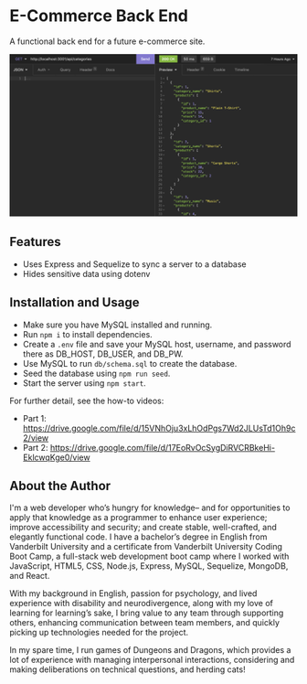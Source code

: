 # E-Commerce Back End

A functional back end for a future e-commerce site.

![A screenshot showing a GET route being tested in Insomnia](/screenshot.png)

## Features

- Uses Express and Sequelize to sync a server to a database
- Hides sensitive data using dotenv

## Installation and Usage

- Make sure you have MySQL installed and running.
- Run `npm i` to install dependencies.
- Create a `.env` file and save your MySQL host, username, and password there as DB_HOST, DB_USER, and DB_PW.
- Use MySQL to run `db/schema.sql` to create the database.
- Seed the database using `npm run seed`.
- Start the server using `npm start`.

For further detail, see the how-to videos: 

- Part 1: <https://drive.google.com/file/d/15VNhOju3xLhOdPgs7Wd2JLUsTd1Oh9c2/view>
- Part 2: <https://drive.google.com/file/d/17EoRvOcSygDiRVCRBkeHi-EklcwqKge0/view>

## About the Author

I'm a web developer who’s hungry for knowledge– and for opportunities to apply that knowledge as a programmer to enhance user experience; improve accessibility and security; and create stable, well-crafted, and elegantly functional code. I have a bachelor’s degree in English from Vanderbilt University and a certificate from Vanderbilt University Coding Boot Camp, a full-stack web development boot camp where I worked with JavaScript, HTML5, CSS, Node.js, Express, MySQL, Sequelize, MongoDB, and React.

With my background in English, passion for psychology, and lived experience with disability and neurodivergence, along with my love of learning for learning’s sake, I bring value to any team through supporting others, enhancing communication between team members, and quickly picking up technologies needed for the project.

In my spare time, I run games of Dungeons and Dragons, which provides a lot of experience with managing interpersonal interactions, considering and making deliberations on technical questions, and herding cats!
